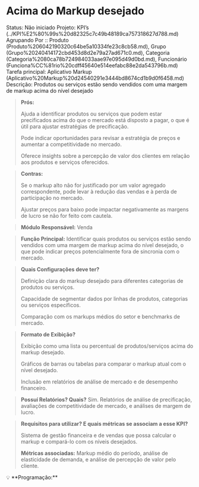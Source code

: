 # Acima do Markup desejado

Status: Não iniciado
Projeto: KPI’s (../KPI%E2%80%99s%20d82325c7c49b48189ca757318627d788.md)
Agrupando Por :: Produto (Produto%206042190320c64be5a10334fe23c8cb58.md), Grupo (Grupo%20240414172cbd453d8d2e79a27ad671c0.md), Categoria (Categoria%2080ca78b724984033aae97e095d49d0bd.md), Funcionário (Funciona%CC%81rio%20cdff45640e514eefabc88e2da543796b.md)
Tarefa principal: Aplicativo Markup (Aplicativo%20Markup%20d24540291e3444bd8674cd1b9d0f6458.md)
Descrição: Produtos ou serviços estão sendo vendidos com uma margem de markup acima do nível desejado

> **Prós:**
> 
> 
> Ajuda a identificar produtos ou serviços que podem estar precificados acima do que o mercado está disposto a pagar, o que é útil para ajustar estratégias de precificação.
> 
> Pode indicar oportunidades para revisar a estratégia de preços e aumentar a competitividade no mercado.
> 
> Oferece insights sobre a percepção de valor dos clientes em relação aos produtos e serviços oferecidos.
> 

> **Contras:**
> 
> 
> Se o markup alto não for justificado por um valor agregado correspondente, pode levar à redução das vendas e à perda de participação no mercado.
> 
> Ajustar preços para baixo pode impactar negativamente as margens de lucro se não for feito com cautela.
> 

> **Módulo Responsável:**
Venda
> 

> **Função Principal:**
Identificar quais produtos ou serviços estão sendo vendidos com uma margem de markup acima do nível desejado, o que pode indicar preços potencialmente fora de sincronia com o mercado.
> 

> **Quais Configurações deve ter?**
> 
> 
> Definição clara do markup desejado para diferentes categorias de produtos ou serviços.
> 
> Capacidade de segmentar dados por linhas de produtos, categorias ou serviços específicos.
> 
> Comparação com os markups médios do setor e benchmarks de mercado.
> 

> **Formato de Exibição?**
> 
> 
> Exibição como uma lista ou percentual de produtos/serviços acima do markup desejado.
> 
> Gráficos de barras ou tabelas para comparar o markup atual com o nível desejado.
> 
> Inclusão em relatórios de análise de mercado e de desempenho financeiro.
> 

> **Possuí Relatórios? Quais?**
Sim. Relatórios de análise de precificação, avaliações de competitividade de mercado, e análises de margem de lucro.
> 

> **Requisitos para utilizar? E quais métricas se associam a esse KPI?**
> 
> 
> Sistema de gestão financeira e de vendas que possa calcular o markup e compará-lo com os níveis desejados.
> 
> **Métricas associadas:**
> Markup médio do período, análise de elasticidade de demanda, e análise de percepção de valor pelo cliente.
> 

<aside>
💡 **Programação:**

</aside>